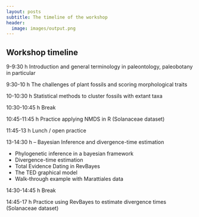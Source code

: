 ```yaml
---
layout: posts
subtitle: The timeline of the workshop
header:
  image: images/output.png
---
```

## Workshop timeline

9-9:30 h Introduction and general terminology in paleontology, paleobotany in particular

9:30-10 h The challenges of plant fossils and scoring morphological traits

10-10:30 h Statistical methods to cluster fossils with extant taxa

10:30-10:45 h Break

10:45-11:45 h Practice applying NMDS in R (Solanaceae dataset)

11:45-13 h Lunch / open practice

13-14:30 h – Bayesian Inference and divergence-time estimation
-	Phylogenetic inference in a bayesian framework
-	Divergence-time estimation
-	Total Evidence Dating in RevBayes
-	The TED graphical model
-	Walk-through example with Marattiales data

14:30-14:45 h Break

14:45-17 h Practice using RevBayes to estimate divergence times (Solanaceae dataset)

